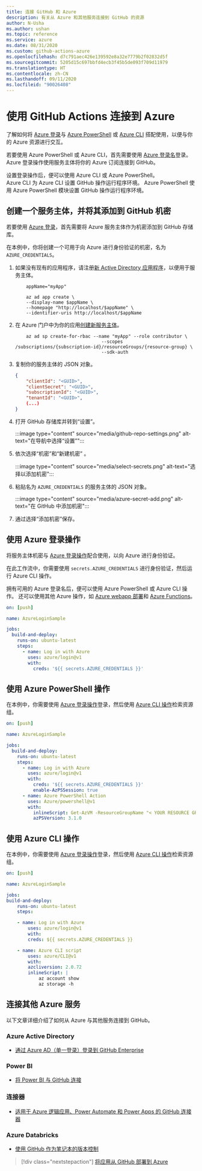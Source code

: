 ```yaml
---
title: 连接 GitHub 和 Azure
description: 有关从 Azure 和其他服务连接到 GitHub 的资源
author: N-Usha
ms.author: ushan
ms.topic: reference
ms.service: azure
ms.date: 08/31/2020
ms.custom: github-actions-azure
ms.openlocfilehash: d7c791aec426e139592e8a32e7779b2f02832d5f
ms.sourcegitcommit: 5205d15c697bbfd4ecb3f45b5de093f709d11979
ms.translationtype: HT
ms.contentlocale: zh-CN
ms.lasthandoff: 09/11/2020
ms.locfileid: "90026408"
---
```

# <a name="use-github-actions-to-connect-to-azure"></a>使用 GitHub Actions 连接到 Azure

了解如何将 [Azure 登录](https://github.com/Azure/login)与 [Azure PowerShell](https://github.com/Azure/PowerShell) 或 [Azure CLI](https://github.com/Azure/CLI) 搭配使用，以便与你的 Azure 资源进行交互。

若要使用 Azure PowerShell 或 Azure CLI，首先需要使用 [Azure 登录名](https://github.com/marketplace/actions/azure-login)登录。 Azure 登录操作使用服务主体将你的 Azure 订阅连接到 GitHub。

设置登录操作后，便可以使用 Azure CLI 或 Azure PowerShell。  
Azure CLI 为 Azure CLI 设置 GitHub 操作运行程序环境。 Azure PowerShell 使用 Azure PowerShell 模块设置 GitHub 操作运行程序环境。


## <a name="create-a-service-principal-and-add-it-to-github-secret"></a>创建一个服务主体，并将其添加到 GitHub 机密

若要使用 [Azure 登录](https://github.com/marketplace/actions/azure-login)，首先需要将 Azure 服务主体作为机密添加到 GitHub 存储库。

在本例中，你将创建一个可用于向 Azure 进行身份验证的机密，名为 `AZURE_CREDENTIALS`。  

1. 如果没有现有的应用程序，请注册[新 Active Directory 应用程序](https://docs.microsoft.com/azure/active-directory/develop/howto-create-service-principal-portal#register-an-application-with-azure-ad-and-create-a-service-principal&preserve-view=true)，以便用于服务主体。

    ```azurecli-interactive
        appName="myApp"

        az ad app create \
        --display-name $appName \
        --homepage "http://localhost/$appName" \
        --identifier-uris http://localhost/$appName
    ```

1. 在 Azure 门户中为你的应用[创建新服务主体](https://docs.microsoft.com/cli/azure/create-an-azure-service-principal-azure-cli?view=azure-cli-latest)。 

    ```azurecli-interactive
        az ad sp create-for-rbac --name "myApp" --role contributor \
                                    --scopes /subscriptions/{subscription-id}/resourceGroups/{resource-group} \
                                    --sdk-auth
    ```

1. 复制你的服务主体的 JSON 对象。

    ```json
    {
        "clientId": "<GUID>",
        "clientSecret": "<GUID>",
        "subscriptionId": "<GUID>",
        "tenantId": "<GUID>",
        (...)
    }
    ```

1. 打开 GitHub 存储库并转到“设置”。

    :::image type="content" source="media/github-repo-settings.png" alt-text="在导航中选择“设置”":::

1. 依次选择“机密”和“新建机密” 。

    :::image type="content" source="media/select-secrets.png" alt-text="选择以添加机密":::

1. 粘贴名为 `AZURE_CREDENTIALS` 的服务主体的 JSON 对象。 

    :::image type="content" source="media/azure-secret-add.png" alt-text="在 GitHub 中添加机密":::

1. 通过选择“添加机密”保存。

## <a name="use-the-azure-login-action"></a>使用 Azure 登录操作

将服务主体机密与 [Azure 登录操作](https://github.com/Azure/login)配合使用，以向 Azure 进行身份验证。

在此工作流中，你需要使用 `secrets.AZURE_CREDENTIALS` 进行身份验证，然后运行 Azure CLI 操作。

拥有可用的 Azure 登录名后，便可以使用 Azure PowerShell 或 Azure CLI 操作。 还可以使用其他 Azure 操作，如 [Azure webapp 部署](https://github.com/Azure/webapps-deploy)和 [Azure Functions](https://github.com/Azure/functions-action)。

```yaml
on: [push]

name: AzureLoginSample

jobs:
  build-and-deploy:
    runs-on: ubuntu-latest
    steps:
      - name: Log in with Azure
        uses: azure/login@v1
        with:
          creds: '${{ secrets.AZURE_CREDENTIALS }}'
```

## <a name="use-the-azure-powershell-action"></a>使用 Azure PowerShell 操作

在本例中，你需要使用 [Azure 登录操作](https://github.com/Azure/login)登录，然后使用 [Azure CLI 操作](https://github.com/azure/powershell)检索资源组。

```yaml
on: [push]

name: AzureLoginSample

jobs:
  build-and-deploy:
    runs-on: ubuntu-latest
    steps:
      - name: Log in with Azure
        uses: azure/login@v1
        with:
          creds: '${{ secrets.AZURE_CREDENTIALS }}'
          enable-AzPSSession: true
      - name: Azure PowerShell Action
        uses: Azure/powershell@v1
        with:
          inlineScript: Get-AzVM -ResourceGroupName "< YOUR RESOURCE GROUP >"
          azPSVersion: 3.1.0
```

## <a name="use-the-azure-cli-action"></a>使用 Azure CLI 操作

在本例中，你需要使用 [Azure 登录操作](https://github.com/Azure/login)登录，然后使用 [Azure CLI 操作](https://github.com/Azure/CLI)检索资源组。


```yaml
on: [push]

name: AzureLoginSample

jobs:
build-and-deploy:
    runs-on: ubuntu-latest
    steps:

    - name: Log in with Azure
        uses: azure/login@v1
        with:
        creds: ${{ secrets.AZURE_CREDENTIALS }}

    - name: Azure CLI script
        uses: azure/CLI@v1
        with:
        azcliversion: 2.0.72
        inlineScript: |
            az account show
            az storage -h
```

## <a name="connect-with-other-azure-services"></a>连接其他 Azure 服务

以下文章详细介绍了如何从 Azure 与其他服务连接到 GitHub。  

### <a name="azure-active-directory"></a>Azure Active Directory 

- [通过 Azure AD（单一登录）登录到 GitHub Enterprise](https://docs.microsoft.com/azure/active-directory/saas-apps/github-tutorial)   

### <a name="power-bi"></a>Power BI

- [将 Power BI 与 GitHub 连接](https://docs.microsoft.com/power-bi/service-connect-to-github)   

### <a name="connectors"></a>连接器

- [适用于 Azure 逻辑应用、Power Automate 和 Power Apps 的 GitHub 连接器](https://docs.microsoft.com/connectors/github/)   

### <a name="azure-databricks"></a>Azure Databricks

- [使用 GitHub 作为笔记本的版本控制](https://docs.microsoft.com/azure/databricks/notebooks/github-version-control) 

> [!div class="nextstepaction"]
> [将应用从 GitHub 部署到 Azure](deploy-to-azure.md)
